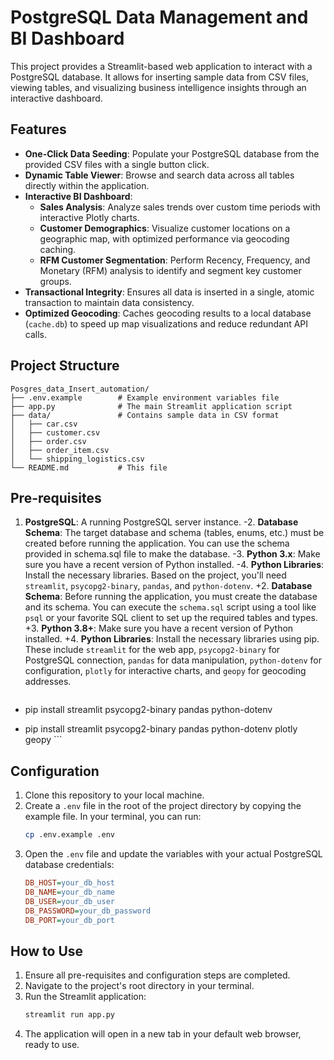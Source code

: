 # PostgreSQL Data Management and BI Dashboard

This project provides a Streamlit-based web application to interact with a PostgreSQL database. It allows for inserting sample data from CSV files, viewing tables, and visualizing business intelligence insights through an interactive dashboard.

## Features

- **One-Click Data Seeding**: Populate your PostgreSQL database from the provided CSV files with a single button click.
- **Dynamic Table Viewer**: Browse and search data across all tables directly within the application.
- **Interactive BI Dashboard**:
    - **Sales Analysis**: Analyze sales trends over custom time periods with interactive Plotly charts.
    - **Customer Demographics**: Visualize customer locations on a geographic map, with optimized performance via geocoding caching.
    - **RFM Customer Segmentation**: Perform Recency, Frequency, and Monetary (RFM) analysis to identify and segment key customer groups.
- **Transactional Integrity**: Ensures all data is inserted in a single, atomic transaction to maintain data consistency.
- **Optimized Geocoding**: Caches geocoding results to a local database (`cache.db`) to speed up map visualizations and reduce redundant API calls.

## Project Structure
```
Posgres_data_Insert_automation/
├── .env.example        # Example environment variables file
├── app.py              # The main Streamlit application script
├── data/               # Contains sample data in CSV format
│   ├── car.csv
│   ├── customer.csv
│   ├── order.csv
│   ├── order_item.csv
│   └── shipping_logistics.csv
└── README.md           # This file
```

## Pre-requisites

1.  **PostgreSQL**: A running PostgreSQL server instance.
-2.  **Database Schema**: The target database and schema (tables, enums, etc.) must be created before running the application. You can use the schema provided in schema.sql file to make the database.
-3.  **Python 3.x**: Make sure you have a recent version of Python installed.
-4.  **Python Libraries**: Install the necessary libraries. Based on the project, you'll need `streamlit`, `psycopg2-binary`, `pandas`, and `python-dotenv`.
+2.  **Database Schema**: Before running the application, you must create the database and its schema. You can execute the `schema.sql` script using a tool like `psql` or your favorite SQL client to set up the required tables and types.
+3.  **Python 3.8+**: Make sure you have a recent version of Python installed.
+4.  **Python Libraries**: Install the necessary libraries using pip. These include `streamlit` for the web app, `psycopg2-binary` for PostgreSQL connection, `pandas` for data manipulation, `python-dotenv` for configuration, `plotly` for interactive charts, and `geopy` for geocoding addresses.

    ```bash
-    pip install streamlit psycopg2-binary pandas python-dotenv
+    pip install streamlit psycopg2-binary pandas python-dotenv plotly geopy
    ```


## Configuration

1.  Clone this repository to your local machine.
2.  Create a `.env` file in the root of the project directory by copying the example file. In your terminal, you can run:
    ```bash
    cp .env.example .env
    ```
3.  Open the `.env` file and update the variables with your actual PostgreSQL database credentials:
    ```ini
    DB_HOST=your_db_host
    DB_NAME=your_db_name
    DB_USER=your_db_user
    DB_PASSWORD=your_db_password
    DB_PORT=your_db_port
    ```

## How to Use

1.  Ensure all pre-requisites and configuration steps are completed.
2.  Navigate to the project's root directory in your terminal.
3.  Run the Streamlit application:
    ```bash
    streamlit run app.py
    ```
4.  The application will open in a new tab in your default web browser, ready to use.
